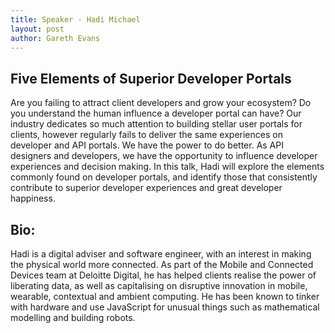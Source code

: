 ```yaml
---
title: Speaker - Hadi Michael
layout: post
author: Gareth Evans
---
```


## Five Elements of Superior Developer Portals
 
Are you failing to attract client developers and grow your ecosystem? Do you understand the human influence a developer portal can have? Our industry dedicates so much attention to building stellar user portals for clients, however regularly fails to deliver the same experiences on developer and API portals. We have the power to do better. As API designers and developers, we have the opportunity to influence developer experiences and decision making. In this talk, Hadi will explore the elements commonly found on developer portals, and identify those that consistently contribute to superior developer experiences and great developer happiness.

## Bio:

Hadi is a digital adviser and software engineer, with an interest in making the physical world more connected. As part of the Mobile and Connected Devices team at Deloitte Digital, he has helped clients realise the power of liberating data, as well as capitalising on disruptive innovation in mobile, wearable, contextual and ambient computing. He has been known to tinker with hardware and use JavaScript for unusual things such as mathematical modelling and building robots.